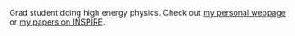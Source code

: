 Grad student doing high energy physics. Check out [my personal webpage](https://ameenismail.github.io/) or [my papers on INSPIRE](https://inspirehep.net/authors/1797161).

<!---
ameenismail/ameenismail is a ✨ special ✨ repository because its `README.md` (this file) appears on your GitHub profile.
You can click the Preview link to take a look at your changes.
--->
